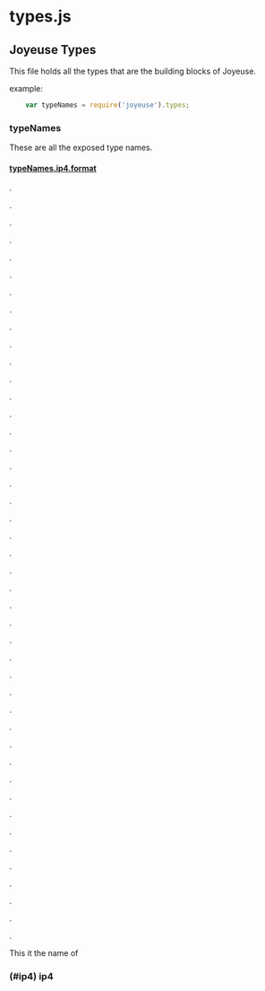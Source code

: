 # types.js

## Joyeuse Types

This file holds all the types that are the building blocks of Joyeuse.

example:
```javascript
    var typeNames = require('joyeuse').types;
```

### typeNames

These are all the exposed type names.

#### [typeNames.ip4.format](#ip4)
.

.

.

.

.

.

.

.

.

.

.

.

.

.

.

.

.

.

.

.

.

.

.

.

.

.

.

.

.

.

.

.

.

.

.

.

.

.

.

.

.

.

.

.


This it the name of 

### (#ip4) ip4